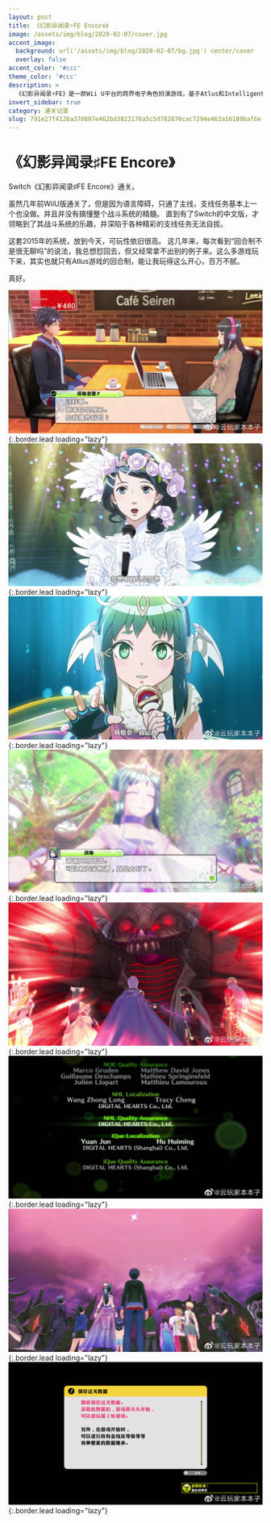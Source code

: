 ```yaml
---
layout: post
title: 《幻影异闻录♯FE Encore》
image: /assets/img/blog/2020-02-07/cover.jpg
accent_image: 
  background: url('/assets/img/blog/2020-02-07/bg.jpg') center/cover
  overlay: false
accent_color: '#ccc'
theme_color: '#ccc'
description: >
  《幻影异闻录♯FE》是一款Wii U平台的跨界电子角色扮演游戏，基于Atlus和Intelligent Systems各自的女神转生系列和火焰之纹章系列。游戏由Intelligent Systems授权并由Atlus负责开发，由任天堂于2015年12月26日在日本推出，2016年在西方推出。在之后2019年9月5日透过任天堂直面会公布在任天堂Switch平台移植加强版《幻影异闻录♯FE Encore》，于2020年1月17日发售并新增支持中文化内容。
invert_sidebar: true
category: 通关记录
slug: 791e27f4126a370807e462bd3823176a5c5d782870cac7294e463a16189baf6e
---
```


# 《幻影异闻录♯FE Encore》

Switch《幻影异闻录♯FE Encore》通关。

虽然几年前WiiU版通关了，但是因为语言障碍，只通了主线，支线任务基本上一个也没做。并且并没有搞懂整个战斗系统的精髓。
直到有了Switch的中文版，才领略到了其战斗系统的乐趣，并深陷于各种精彩的支线任务无法自拔。

这套2015年的系统，放到今天，可玩性依旧很高。
这几年来，每次看到“回合制不是很无聊吗”的说法，我总想怼回去，但又经常拿不出别的例子来。这么多游戏玩下来，其实也就只有Atlus游戏的回合制，能让我玩得这么开心，百万不腻。

真好。

![](/assets/img/blog/2020-02-07/1.jpg){:.border.lead loading="lazy"}
![](/assets/img/blog/2020-02-07/2.jpg){:.border.lead loading="lazy"}
![](/assets/img/blog/2020-02-07/3.jpg){:.border.lead loading="lazy"}
![](/assets/img/blog/2020-02-07/4.jpg){:.border.lead loading="lazy"}
![](/assets/img/blog/2020-02-07/5.jpg){:.border.lead loading="lazy"}
![](/assets/img/blog/2020-02-07/6.jpg){:.border.lead loading="lazy"}
![](/assets/img/blog/2020-02-07/7.jpg){:.border.lead loading="lazy"}
![](/assets/img/blog/2020-02-07/8.jpg){:.border.lead loading="lazy"}